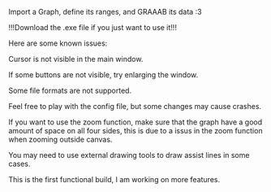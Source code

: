 Import a Graph, define its ranges, and GRAAAB its data :3

!!!Download the .exe file if you just want to use it!!!


Here are some known issues:

Cursor is not visible in the main window.

If some buttons are not visible, try enlarging the window.

Some file formats are not supported.

Feel free to play with the config file, but some changes
may cause crashes.

If you want to use the zoom function, make sure that the 
graph have a good amount of space on all four sides, this 
is due to a issus in the zoom function when zooming outside
canvas.

You may need to use external drawing tools to draw assist
lines in some cases.

This is the first functional build, I am working on more
features.
